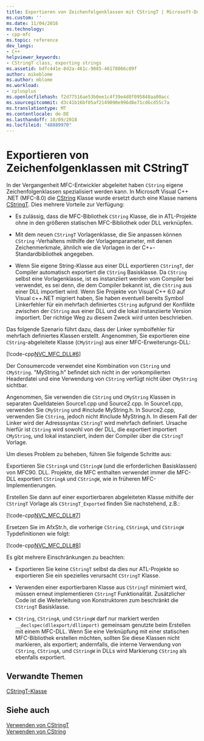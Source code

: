 ```yaml
---
title: Exportieren von Zeichenfolgenklassen mit CStringT | Microsoft-Dokumentation
ms.custom: ''
ms.date: 11/04/2016
ms.technology:
- cpp-mfc
ms.topic: reference
dev_langs:
- C++
helpviewer_keywords:
- CStringT class, exporting strings
ms.assetid: bdfc441e-8d2a-461c-9885-46178066c09f
author: mikeblome
ms.author: mblome
ms.workload:
- cplusplus
ms.openlocfilehash: f2d77516ae53b0ee1c4f39e4d8f095848aa00acc
ms.sourcegitcommit: d3c41b16bf05af2149090e996d8e71cd6cd55c7a
ms.translationtype: MT
ms.contentlocale: de-DE
ms.lasthandoff: 10/09/2018
ms.locfileid: "48889970"
---
```

# <a name="exporting-string-classes-using-cstringt"></a>Exportieren von Zeichenfolgenklassen mit CStringT

In der Vergangenheit MFC-Entwickler abgeleitet haben `CString` eigene Zeichenfolgenklassen spezialisiert werden kann. In Microsoft Visual C++ .NET (MFC-8.0) die [CString](../atl-mfc-shared/using-cstring.md) Klasse wurde ersetzt durch eine Klasse namens [CStringT](../atl-mfc-shared/reference/cstringt-class.md). Dies mehrere Vorteile zur Verfügung:

- Es zulässig, dass die MFC-Bibliothek `CString` Klasse, die in ATL-Projekte ohne in den größeren statischen MFC-Bibliothek oder DLL verknüpfen.

- Mit dem neuen `CStringT` Vorlagenklasse, die Sie anpassen können `CString` -Verhaltens mithilfe der Vorlagenparameter, mit denen Zeichenmerkmale, ähnlich wie die Vorlagen in der C++-Standardbibliothek angegeben.

- Wenn Sie eigene String-Klasse aus einer DLL exportieren `CStringT`, der Compiler automatisch exportiert die `CString` Basisklasse. Da `CString` selbst eine Vorlagenklasse, ist es instanziiert werden vom Compiler bei verwendet, es sei denn, die dem Compiler bekannt ist, die `CString` aus einer DLL importiert wird. Wenn Sie Projekte von Visual C++ 6.0 auf Visual c++.NET migriert haben, Sie haben eventuell bereits Symbol Linkerfehler für ein mehrfach definiertes `CString` aufgrund der Konflikte zwischen der `CString` aus einer DLL und die lokal instanziierte Version importiert. Der richtige Weg zu diesem Zweck wird unten beschrieben.

Das folgende Szenario führt dazu, dass der Linker symbolfehler für mehrfach definiertes Klassen erstellt. Angenommen, Sie exportieren eine `CString`-abgeleitete Klasse (`CMyString`) aus einer MFC-Erweiterungs-DLL:

[!code-cpp[NVC_MFC_DLL#6](../atl-mfc-shared/codesnippet/cpp/exporting-string-classes-using-cstringt_1.cpp)]

Der Consumercode verwendet eine Kombination von `CString` und `CMyString`. "MyString.h" befindet sich nicht in der vorkompilierten Headerdatei und eine Verwendung von `CString` verfügt nicht über `CMyString` sichtbar.

Angenommen, Sie verwenden die `CString` und `CMyString` Klassen in separaten Quelldateien Source1.cpp und Source2.cpp. In Source1.cpp, verwenden Sie `CMyString` und #include MyString.h. In Source2.cpp, verwenden Sie `CString`, jedoch nicht #include MyString.h. In diesem Fall der Linker wird der Adresssyntax `CStringT` wird mehrfach definiert. Ursache hierfür ist `CString` wird sowohl von der DLL, die exportiert importiert `CMyString`, und lokal instanziiert, indem der Compiler über die `CStringT` Vorlage.

Um dieses Problem zu beheben, führen Sie folgende Schritte aus:

Exportieren Sie `CStringA` und `CStringW` (und die erforderlichen Basisklassen) von MFC90. DLL. Projekte, die MFC enthalten verwendet immer die MFC-DLL exportiert `CStringA` und `CStringW`, wie in früheren MFC-Implementierungen.

Erstellen Sie dann auf einer exportierbaren abgeleiteten Klasse mithilfe der `CStringT` Vorlage als `CStringT_Exported` finden Sie nachstehend, z.B.:

[!code-cpp[NVC_MFC_DLL#7](../atl-mfc-shared/codesnippet/cpp/exporting-string-classes-using-cstringt_2.cpp)]

Ersetzen Sie im AfxStr.h, die vorherige `CString`, `CStringA`, und `CStringW` Typdefinitionen wie folgt:

[!code-cpp[NVC_MFC_DLL#8](../atl-mfc-shared/codesnippet/cpp/exporting-string-classes-using-cstringt_3.cpp)]

Es gibt mehrere Einschränkungen zu beachten:

- Exportieren Sie keine `CStringT` selbst da dies nur ATL-Projekte so exportieren Sie ein spezielles verursacht `CStringT` Klasse.

- Verwenden einer exportierbaren Klasse aus `CStringT` minimiert wird, müssen erneut implementieren `CStringT` Funktionalität. Zusätzlicher Code ist die Weiterleitung von Konstruktoren zum beschränkt die `CStringT` Basisklasse.

- `CString`, `CStringA`, und `CStringW` darf nur markiert werden `__declspec(dllexport/dllimport)` gemeinsam genutzte beim Erstellen mit einem MFC-DLL. Wenn Sie eine Verknüpfung mit einer statischen MFC-Bibliothek erstellen möchten, sollten Sie diese Klassen nicht markieren, als exportiert; andernfalls, die interne Verwendung von `CString`, `CStringA`, und `CStringW` in DLLs wird Markierung `CString` als ebenfalls exportiert.

## <a name="related-topics"></a>Verwandte Themen

[CStringT-Klasse](../atl-mfc-shared/reference/cstringt-class.md)

## <a name="see-also"></a>Siehe auch

[Verwenden von CStringT](../atl-mfc-shared/using-cstringt.md)<br/>
[Verwenden von CString](../atl-mfc-shared/using-cstring.md)

